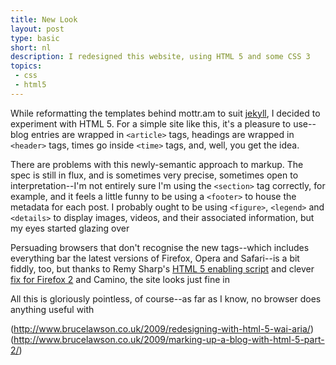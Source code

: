 ```yaml
---
title: New Look
layout: post
type: basic
short: nl
description: I redesigned this website, using HTML 5 and some CSS 3
topics:
 - css
 - html5
---
```

While reformatting the templates behind mottr.am to suit [jekyll](), I decided to experiment with <abbr>HTML</abbr> 5. For a simple site like this, it's a pleasure to use--blog entries are wrapped in `<article>` tags, headings are wrapped in `<header>` tags, times go inside `<time>` tags, and, well, you get the idea.
	
There are problems with this newly-semantic approach to markup. The spec is still in flux, and is sometimes very precise, sometimes open to interpretation--I'm not entirely sure I'm using the `<section>` tag correctly, for example, and it feels a little funny to be using a  `<footer>` to house the metadata for each post. I probably ought to be using `<figure>`, `<legend>` and `<details>` to display images, videos, and their associated information, but my eyes started glazing over 
	
Persuading browsers that don't recognise the new tags--which includes everything bar the latest versions of Firefox, Opera and Safari--is a bit fiddly, too, but thanks to Remy Sharp's [<abbr>HTML</abbr> 5 enabling script](http://remysharp.com/2009/01/07/html5-enabling-script/) and clever [fix for Firefox 2](http://remysharp.com/2009/04/14/html5-and-firefox2/) and Camino, the site looks just fine in 



All this is gloriously pointless, of course--as far as I know, no browser does anything useful with 



(http://www.brucelawson.co.uk/2009/redesigning-with-html-5-wai-aria/)
(http://www.brucelawson.co.uk/2009/marking-up-a-blog-with-html-5-part-2/)